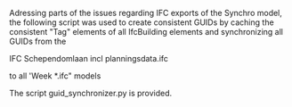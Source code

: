 Adressing parts of the issues regarding IFC exports of the Synchro model, the following script was used to create consistent GUIDs by caching the consistent "Tag" elements of all IfcBuilding elements and synchronizing all GUIDs from the 

IFC Schependomlaan incl planningsdata.ifc

to all 'Week \*.ifc" models

The script guid_synchronizer.py is provided.


